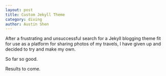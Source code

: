 ```yaml
---
layout: post
title: Custom Jekyll Theme
category: diving
author: Austin Shen
---
```


After a frustrating and unsuccessful search for a Jekyll blogging theme fit for use as a platform for sharing photos of my travels, I have given up and decided to try and make my own.

So far so good. 

Results to come.
